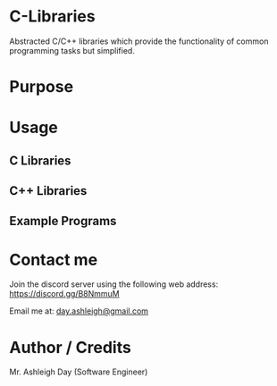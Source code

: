# C-Libraries
Abstracted C/C++ libraries which provide the functionality of common programming tasks but simplified.

# Purpose

# Usage

## C Libraries

## C++ Libraries

## Example Programs

# Contact me

Join the discord server using the following web address: https://discord.gg/B8NmmuM

Email me at: day.ashleigh@gmail.com

# Author / Credits

Mr. Ashleigh Day (Software Engineer)
